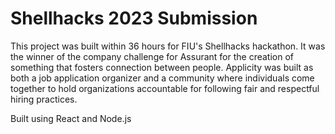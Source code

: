# Shellhacks 2023 Submission

This project was built within 36 hours for FIU's Shellhacks hackathon. 
It was the winner of the company challenge for Assurant for the creation of something that fosters connection between people.
Applicity was built as both a job application organizer and a community where individuals come together to hold organizations accountable for following fair and respectful hiring practices. 

Built using React and Node.js
